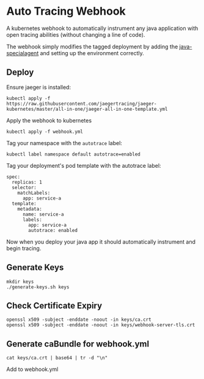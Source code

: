 # Auto Tracing Webhook

A kubernetes webhook to automatically instrument any java application with open tracing abilities (without changing a line of code).

The webhook simply modifies the tagged deployment by adding the [java-specialagent](https://github.com/opentracing-contrib/java-specialagent) and setting up the environment correctly.

## Deploy

Ensure jaeger is installed:

```kubectl apply -f https://raw.githubusercontent.com/jaegertracing/jaeger-kubernetes/master/all-in-one/jaeger-all-in-one-template.yml```

Apply the webhook to kubernetes

```kubectl apply -f webhook.yml```

Tag your namespace with the ```autotrace``` label:

```kubectl label namespace default autotrace=enabled```

Tag your deployment's pod template with the autotrace label:

```
spec:
  replicas: 1
  selector:
    matchLabels:
      app: service-a
  template:
    metadata:
      name: service-a
      labels:
        app: service-a
        autotrace: enabled
```

Now when you deploy your java app it should automatically instrument and begin tracing.

## Generate Keys

```
mkdir keys
./generate-keys.sh keys
```

## Check Certificate Expiry

```
openssl x509 -subject -enddate -noout -in keys/ca.crt
openssl x509 -subject -enddate -noout -in keys/webhook-server-tls.crt
```

## Generate caBundle for webhook.yml

```
cat keys/ca.crt | base64 | tr -d "\n"
```

Add to webhook.yml